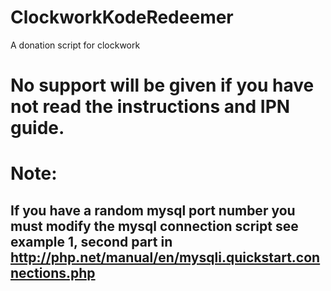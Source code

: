 ClockworkKodeRedeemer
=====================
A donation script for clockwork

# No support will be given if you have **not read** the instructions and IPN guide.

# Note:
## If you have a random mysql port number you must modify the mysql connection script see example 1, second part in http://php.net/manual/en/mysqli.quickstart.connections.php
